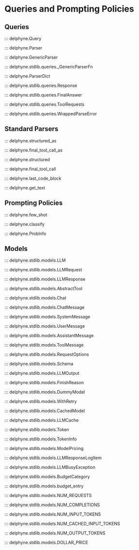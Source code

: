 # Queries and Prompting Policies

## Queries

::: delphyne.Query

::: delphyne.Parser

::: delphyne.GenericParser

::: delphyne.stdlib.queries._GenericParserFn

::: delphyne.ParserDict

::: delphyne.stdlib.queries.Response

::: delphyne.stdlib.queries.FinalAnswer

::: delphyne.stdlib.queries.ToolRequests

::: delphyne.stdlib.queries.WrappedParseError

## Standard Parsers

::: delphyne.structured_as

::: delphyne.final_tool_call_as

::: delphyne.structured

::: delphyne.final_tool_call

::: delphyne.last_code_block

::: delphyne.get_text

## Prompting Policies

::: delphyne.few_shot

::: delphyne.classify

::: delphyne.ProbInfo

## Models

::: delphyne.stdlib.models.LLM

::: delphyne.stdlib.models.LLMRequest

::: delphyne.stdlib.models.LLMResponse

::: delphyne.stdlib.models.AbstractTool

::: delphyne.stdlib.models.Chat

::: delphyne.stdlib.models.ChatMessage

::: delphyne.stdlib.models.SystemMessage

::: delphyne.stdlib.models.UserMessage

::: delphyne.stdlib.models.AssistantMessage

::: delphyne.stdlib.models.ToolMessage

::: delphyne.stdlib.models.RequestOptions

::: delphyne.stdlib.models.Schema

::: delphyne.stdlib.models.LLMOutput

::: delphyne.stdlib.models.FinishReason

::: delphyne.stdlib.models.DummyModel

::: delphyne.stdlib.models.WithRetry

::: delphyne.stdlib.models.CachedModel

::: delphyne.stdlib.models.LLMCache

::: delphyne.stdlib.models.Token

::: delphyne.stdlib.models.TokenInfo

::: delphyne.stdlib.models.ModelPricing

::: delphyne.stdlib.models.LLMResponseLogItem

::: delphyne.stdlib.models.LLMBusyException

::: delphyne.stdlib.models.BudgetCategory

::: delphyne.stdlib.models.budget_entry

::: delphyne.stdlib.models.NUM_REQUESTS

::: delphyne.stdlib.models.NUM_COMPLETIONS

::: delphyne.stdlib.models.NUM_INPUT_TOKENS

::: delphyne.stdlib.models.NUM_CACHED_INPUT_TOKENS

::: delphyne.stdlib.models.NUM_OUTPUT_TOKENS

::: delphyne.stdlib.models.DOLLAR_PRICE

